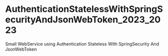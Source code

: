 # AuthenticationStatelessWithSpringSecurityAndJsonWebToken_2023_2023
Small WebService using Authentication Stateless With SpringSecurity And JsonWebToken
